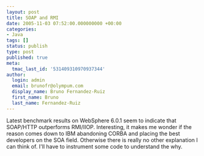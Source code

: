 ```yaml
---
layout: post
title: SOAP and RMI
date: 2005-11-03 07:52:00.000000000 +00:00
categories:
- Java
tags: []
status: publish
type: post
published: true
meta:
  tmac_last_id: '531409310970937344'
author:
  login: admin
  email: brunofr@olympum.com
  display_name: Bruno Fernandez-Ruiz
  first_name: Bruno
  last_name: Fernandez-Ruiz
---
```


Latest benchmark results on WebSphere 6.0.1 seem to indicate that SOAP/HTTP outperforms  RMI/IIOP. Interesting, it makes me wonder if the reason comes down to IBM abandoning CORBA and placing the best developers on the SOA field. Otherwise there is really no other explanation I can think of. I'll have to instrument some code to understand the why.
